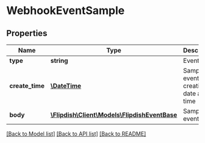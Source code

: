 # WebhookEventSample

## Properties
Name | Type | Description | Notes
------------ | ------------- | ------------- | -------------
**type** | **string** | Event name | [optional] 
**create_time** | [**\DateTime**](\DateTime.md) | Sample event creation date and time | [optional] 
**body** | [**\Flipdish\Client\Models\FlipdishEventBase**](FlipdishEventBase.md) | Sample event body | [optional] 

[[Back to Model list]](../README.md#documentation-for-models) [[Back to API list]](../README.md#documentation-for-api-endpoints) [[Back to README]](../README.md)


